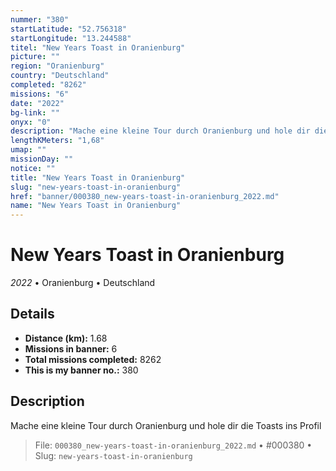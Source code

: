 ```yaml
---
nummer: "380"
startLatitude: "52.756318"
startLongitude: "13.244588"
titel: "New Years Toast in Oranienburg"
picture: ""
region: "Oranienburg"
country: "Deutschland"
completed: "8262"
missions: "6"
date: "2022"
bg-link: ""
onyx: "0"
description: "Mache eine kleine Tour durch Oranienburg und hole dir die Toasts ins Profil"
lengthKMeters: "1,68"
umap: ""
missionDay: ""
notice: ""
title: "New Years Toast in Oranienburg"
slug: "new-years-toast-in-oranienburg"
href: "banner/000380_new-years-toast-in-oranienburg_2022.md"
name: "New Years Toast in Oranienburg"
---
```

# New Years Toast in Oranienburg

*2022* • Oranienburg • Deutschland





## Details
- **Distance (km):** 1.68
- **Missions in banner:** 6
- **Total missions completed:** 8262
- **This is my banner no.:** 380



## Description
Mache eine kleine Tour durch Oranienburg und hole dir die Toasts ins Profil




> File: `000380_new-years-toast-in-oranienburg_2022.md` • #000380 • Slug: `new-years-toast-in-oranienburg`

